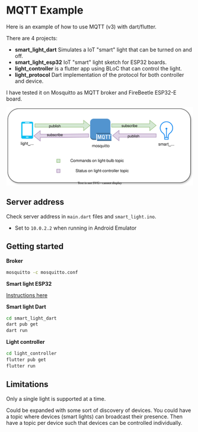 # MQTT Example

Here is an example of how to use MQTT (v3) with dart/flutter.

There are 4 projects:

- **smart_light_dart** Simulates a IoT "smart" light that can be turned on and off.
- **smart_light_esp32** IoT "smart" light sketch for ESP32 boards.
- **light_controller** is a flutter app using BLoC that can control the light.
- **light_protocol** Dart implementation of the protocol for both controller and device.

I have tested it on Mosquitto as MQTT broker and FireBeetle ESP32-E board.

![Flow of messages](./mqtt-light.drawio.svg)

## Server address

Check server address in `main.dart` files and `smart_light.ino`.

- Set to `10.0.2.2` when running in Android Emulator

## Getting started

**Broker**

```sh
mosquitto -c mosquitto.conf
```

**Smart light ESP32**

[Instructions here](/smart_light_esp32/README.md)

**Smart light Dart**

```sh
cd smart_light_dart
dart pub get
dart run
```

**Light controller**

```sh
cd light_controller
flutter pub get
flutter run
```

## Limitations

Only a single light is supported at a time.

Could be expanded with some sort of discovery of devices.
You could have a topic where devices (smart lights) can broadcast their
presence.
Then have a topic per device such that devices can be controlled individually.
